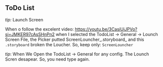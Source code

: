 ## ToDo List

*tip:* Launch Screen

When o follow the excelent video: https://youtu.be/3CasiUiJPVo?si=JMKER97cAsSHnPn2 when I selected the TodoList -> General -> Lounch Screen File, the Picker putted ScreenLouncher_.storyboard_ and this `.storyboard` broken the Loucher. So, keep only: `ScreenLouncher`

*tip*: When We Open the TodoList -> General for any config. The Lounch Scren desapear. So, you need type again.
